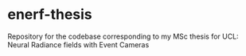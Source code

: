 # enerf-thesis
Repository for the codebase corresponding to my MSc thesis for UCL: Neural Radiance fields with Event Cameras
